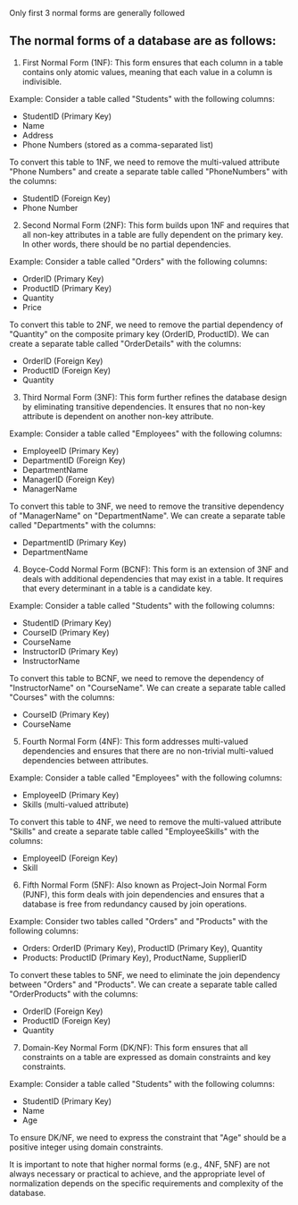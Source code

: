 Only first 3 normal forms are generally followed
## The normal forms of a database are as follows:

1. First Normal Form (1NF): This form ensures that each column in a table contains only atomic values, meaning that each value in a column is indivisible.

Example:
Consider a table called "Students" with the following columns:
- StudentID (Primary Key)
- Name
- Address
- Phone Numbers (stored as a comma-separated list)

To convert this table to 1NF, we need to remove the multi-valued attribute "Phone Numbers" and create a separate table called "PhoneNumbers" with the columns:
- StudentID (Foreign Key)
- Phone Number

2. Second Normal Form (2NF): This form builds upon 1NF and requires that all non-key attributes in a table are fully dependent on the primary key. In other words, there should be no partial dependencies.

Example:
Consider a table called "Orders" with the following columns:
- OrderID (Primary Key)
- ProductID (Primary Key)
- Quantity
- Price

To convert this table to 2NF, we need to remove the partial dependency of "Quantity" on the composite primary key (OrderID, ProductID). We can create a separate table called "OrderDetails" with the columns:
- OrderID (Foreign Key)
- ProductID (Foreign Key)
- Quantity

3. Third Normal Form (3NF): This form further refines the database design by eliminating transitive dependencies. It ensures that no non-key attribute is dependent on another non-key attribute.

Example:
Consider a table called "Employees" with the following columns:
- EmployeeID (Primary Key)
- DepartmentID (Foreign Key)
- DepartmentName
- ManagerID (Foreign Key)
- ManagerName

To convert this table to 3NF, we need to remove the transitive dependency of "ManagerName" on "DepartmentName". We can create a separate table called "Departments" with the columns:
- DepartmentID (Primary Key)
- DepartmentName

4. Boyce-Codd Normal Form (BCNF): This form is an extension of 3NF and deals with additional dependencies that may exist in a table. It requires that every determinant in a table is a candidate key.

Example:
Consider a table called "Students" with the following columns:
- StudentID (Primary Key)
- CourseID (Primary Key)
- CourseName
- InstructorID (Primary Key)
- InstructorName

To convert this table to BCNF, we need to remove the dependency of "InstructorName" on "CourseName". We can create a separate table called "Courses" with the columns:
- CourseID (Primary Key)
- CourseName

5. Fourth Normal Form (4NF): This form addresses multi-valued dependencies and ensures that there are no non-trivial multi-valued dependencies between attributes.

Example:
Consider a table called "Employees" with the following columns:
- EmployeeID (Primary Key)
- Skills (multi-valued attribute)

To convert this table to 4NF, we need to remove the multi-valued attribute "Skills" and create a separate table called "EmployeeSkills" with the columns:
- EmployeeID (Foreign Key)
- Skill

6. Fifth Normal Form (5NF): Also known as Project-Join Normal Form (PJNF), this form deals with join dependencies and ensures that a database is free from redundancy caused by join operations.

Example:
Consider two tables called "Orders" and "Products" with the following columns:
- Orders: OrderID (Primary Key), ProductID (Primary Key), Quantity
- Products: ProductID (Primary Key), ProductName, SupplierID

To convert these tables to 5NF, we need to eliminate the join dependency between "Orders" and "Products". We can create a separate table called "OrderProducts" with the columns:
- OrderID (Foreign Key)
- ProductID (Foreign Key)
- Quantity

7. Domain-Key Normal Form (DK/NF): This form ensures that all constraints on a table are expressed as domain constraints and key constraints.

Example:
Consider a table called "Students" with the following columns:
- StudentID (Primary Key)
- Name
- Age

To ensure DK/NF, we need to express the constraint that "Age" should be a positive integer using domain constraints.

It is important to note that higher normal forms (e.g., 4NF, 5NF) are not always necessary or practical to achieve, and the appropriate level of normalization depends on the specific requirements and complexity of the database.